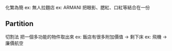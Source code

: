 化繁為簡
ex: 無人拉麵店
ex: ARMANI 把眼影、腮紅、口紅等結合在一份

## Partition

切割法
把一個多功能的物件取出來
ex: 飯店有很多附加價值 -> 剩下床
ex: 飛機 -> 廉價航空